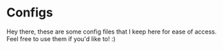 # Configs

Hey there, these are some config files that I keep here for ease of access. Feel free to use them if you'd like to! :)
